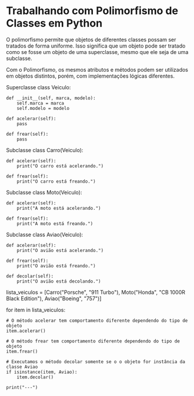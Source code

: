 # Trabalhando com Polimorfismo de Classes em Python

O polimorfismo permite que objetos de diferentes classes possam ser tratados de forma uniforme. Isso significa que um objeto pode ser tratado como se fosse um objeto de uma superclasse, mesmo que ele seja de uma subclasse.

Com o Polimorfismo, os mesmos atributos e métodos podem ser utilizados em objetos distintos, porém, com implementações lógicas diferentes.


Superclasse
class Veiculo:
    
    def __init__(self, marca, modelo):
        self.marca = marca
        self.modelo = modelo

    def acelerar(self):
        pass

    def frear(self):
        pass

Subclasse
class Carro(Veiculo):
    
    def acelerar(self):
        print("O carro está acelerando.")

    def frear(self):
        print("O carro está freando.")


Subclasse
class Moto(Veiculo):
    
    def acelerar(self):
        print("A moto está acelerando.")

    def frear(self):
        print("A moto está freando.")


Subclasse
class Aviao(Veiculo):
    
    def acelerar(self):
        print("O avião está acelerando.")

    def frear(self):
        print("O avião está freando.")

    def decolar(self):
        print("O avião está decolando.")


lista_veiculos = [Carro("Porsche", "911 Turbo"), Moto("Honda", "CB 1000R Black Edition"), Aviao("Boeing", "757")]

for item in lista_veiculos:
    
    # O método acelerar tem comportamento diferente dependendo do tipo de objeto
    item.acelerar()
    
    # O método frear tem comportamento diferente dependendo do tipo de objeto
    item.frear()

    # Executamos o método decolar somente se o o objeto for instância da classe Aviao
    if isinstance(item, Aviao):
        item.decolar()

    print("---")